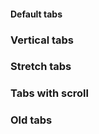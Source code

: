 #### Default tabs
<!-- example(tabs-overview) -->

### Vertical tabs
<!-- example(tabs-vertical) -->

### Stretch tabs
<!-- example(tabs-stretch) -->

### Tabs with scroll
<!-- example(tabs-with-scroll) -->

### Old tabs
<!-- example(tabs-old) -->
